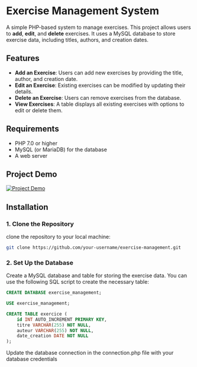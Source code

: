# Exercise Management System

A simple PHP-based system to manage exercises. This project allows users to **add**, **edit**, and **delete** exercises. It uses a MySQL database to store exercise data, including titles, authors, and creation dates.

## Features

- **Add an Exercise**: Users can add new exercises by providing the title, author, and creation date.
- **Edit an Exercise**: Existing exercises can be modified by updating their details.
- **Delete an Exercise**: Users can remove exercises from the database.
- **View Exercises**: A table displays all existing exercises with options to edit or delete them.

## Requirements

- PHP 7.0 or higher
- MySQL (or MariaDB) for the database
- A web server

## Project Demo

[![Project Demo](https://vumbnail.com/1035388823.jpg)](https://vimeo.com/1035388823/9d6853644f?share=copy)

## Installation

### 1. Clone the Repository

clone the repository to your local machine:

```bash
git clone https://github.com/your-username/exercise-management.git
```

### 2. Set Up the Database
Create a MySQL database and table for storing the exercise data. You can use the following SQL script to create the necessary table:

```sql
CREATE DATABASE exercise_management;

USE exercise_management;

CREATE TABLE exercice (
    id INT AUTO_INCREMENT PRIMARY KEY,
    titre VARCHAR(255) NOT NULL,
    auteur VARCHAR(255) NOT NULL,
    date_creation DATE NOT NULL
);
```

Update the database connection in the connection.php file with your database credentials


